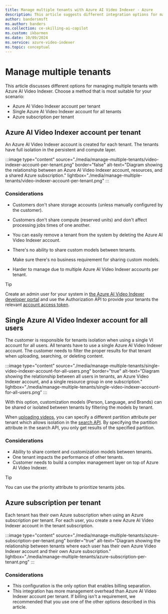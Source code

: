 ```yaml
---
title: Manage multiple tenants with Azure AI Video Indexer - Azure 
description: This article suggests different integration options for managing multiple tenants with Azure AI Video Indexer.
author: bandersmsft
ms.author: banders
ms.collection: ce-skilling-ai-copilot
ms.custom: ikbarmen
ms.date: 10/09/2024
ms.service: azure-video-indexer
ms.topic: conceptual
---
```


# Manage multiple tenants

This article discusses different options for managing multiple tenants with Azure AI Video Indexer. Choose a method that is most suitable for your scenario:

* Azure AI Video Indexer account per tenant
* Single Azure AI Video Indexer account for all tenants
* Azure subscription per tenant

## Azure AI Video Indexer account per tenant

An Azure AI Video Indexer account is created for each tenant. The tenants have full isolation in the persistent and compute layer.  

:::image type="content" source="./media/manage-multiple-tenants/video-indexer-account-per-tenant.png" border="false" alt-text="Diagram showing the relationship between an Azure AI Video Indexer account, resources, and a shared Azure subscription." lightbox="./media/manage-multiple-tenants/video-indexer-account-per-tenant.png" :::

### Considerations

* Customers don't share storage accounts (unless manually configured by the customer).
* Customers don't share compute (reserved units) and don't affect processing jobs times of one another.
* You can easily remove a tenant from the system by deleting the Azure AI Video Indexer account.
* There's no ability to share custom models between tenants.

    Make sure there's no business requirement for sharing custom models.
* Harder to manage due to multiple Azure AI Video Indexer accounts per tenant.

> [!TIP]
> Create an admin user for your system in [the Azure AI Video Indexer developer portal](https://api-portal.videoindexer.ai/) and use the Authorization API to provide your tenants the relevant [account access token](https://api-portal.videoindexer.ai/api-details#api=Operations&operation=Get-Account-Access-Token).

## Single Azure AI Video Indexer account for all users

The customer is responsible for tenants isolation when using a single VI account for all users. All tenants have to use a single Azure AI Video Indexer account. The customer needs to filter the proper results for that tenant when uploading, searching, or deleting content.

:::image type="content" source="./media/manage-multiple-tenants/single-video-indexer-account-for-all-users.png" border="true" alt-text="Diagram showing the relationship between all users in tenants, an Azure Video Indexer account, and a single resource group in one subscription." lightbox="./media/manage-multiple-tenants/single-video-indexer-account-for-all-users.png" :::

With this option, customization models (Person, Language, and Brands) can be shared or isolated between tenants by filtering the models by tenant.

When [uploading videos](https://api-portal.videoindexer.ai/api-details#api=Operations&operation=Upload-Video), you can specify a different partition attribute per tenant which allows isolation in the [search API](https://api-portal.videoindexer.ai/api-details#api=Operations&operation=Search-Videos). By specifying the partition attribute in the search API, you only get results of the specified partition. 

### Considerations

* Ability to share content and customization models between tenants.
* One tenant impacts the performance of other tenants.
* Customer needs to build a complex management layer on top of Azure AI Video Indexer.

> [!TIP]
> You can use the priority attribute to prioritize tenants jobs.

## Azure subscription per tenant 

Each tenant has their own Azure subscription when using an Azure subscription per tenant. For each user, you create a new Azure AI Video Indexer account in the tenant subscription.

:::image type="content" source="./media/manage-multiple-tenants/azure-subscription-per-tenant.png" border="true" alt-text="Diagram showing the relationship between tenants where each user has their own Azure Video Indexer account and their own Azure subscription." lightbox="./media/manage-multiple-tenants/azure-subscription-per-tenant.png" :::

### Considerations

* This configuration is the only option that enables billing separation.
* This integration has more management overhead than Azure AI Video Indexer account per tenant. If billing isn't a requirement, we recommended that you use one of the other options described in this article.

